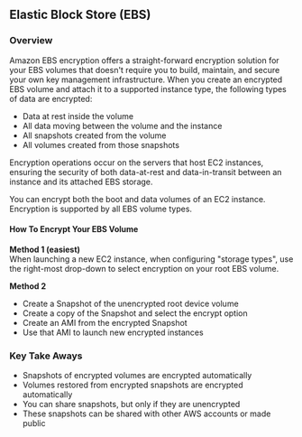 ## Elastic Block Store (EBS)

### Overview
Amazon EBS encryption offers a straight-forward encryption solution for your EBS volumes that doesn't require you to build, maintain, and secure your own key management infrastructure. When you create an encrypted EBS volume and attach it to a supported instance type, the following types of data are encrypted:

- Data at rest inside the volume
- All data moving between the volume and the instance
- All snapshots created from the volume
- All volumes created from those snapshots

Encryption operations occur on the servers that host EC2 instances, ensuring the security of both data-at-rest and data-in-transit between an instance and its attached EBS storage.

You can encrypt both the boot and data volumes of an EC2 instance. Encryption is supported by all EBS volume types.

#### How To Encrypt Your EBS Volume
**Method 1 (easiest)**<br>
When launching a new EC2 instance, when configuring "storage types", use the right-most drop-down to select encryption on your root EBS volume.

**Method 2**

- Create a Snapshot of the unencrypted root device volume
- Create a copy of the Snapshot and select the encrypt option
- Create an AMI from the encrypted Snapshot
- Use that AMI to launch new encrypted instances

### Key Take Aways
- Snapshots of encrypted volumes are encrypted automatically
- Volumes restored from encrypted snapshots are encrypted automatically
- You can share snapshots, but only if they are unencrypted
- These snapshots can be shared with other AWS accounts or made public
